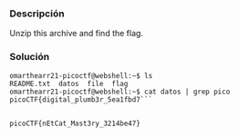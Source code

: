 
### Descripción

Unzip this archive and find the flag.
### Solución 

```
omarthearr21-picoctf@webshell:~$ ls
README.txt  datos  file  flag
omarthearr21-picoctf@webshell:~$ cat datos | grep pico
picoCTF{digital_plumb3r_5ea1fbd7```


picoCTF{nEtCat_Mast3ry_3214be47}

